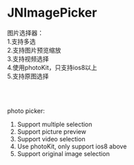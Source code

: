 # JNImagePicker

图片选择器： <br/>
1.支持多选 <br/>
2.支持图片预览缩放 <br/>
3.支持视频选择 <br/>
4.使用photoKit，只支持ios8以上 <br/>
5.支持原图选择 <br/>

<br/>
<br/>

photo picker: <br/>
1. Support multiple selection <br/>
2. Support picture preview <br/>
3. Support video selection <br/>
4. Use photoKit, only support ios8 above <br/>
5. Support original image selection <br/>
